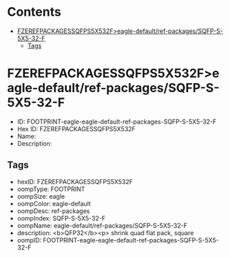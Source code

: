 



Contents
========

* [FZEREFPACKAGESSQFPS5X532F>eagle-default/ref-packages/SQFP-S-5X5-32-F](#fzerefpackagessqfps5x532feagle-defaultref-packagessqfp-s-5x5-32-f)
	* [Tags](#tags)

# FZEREFPACKAGESSQFPS5X532F>eagle-default/ref-packages/SQFP-S-5X5-32-F

- ID: FOOTPRINT-eagle-eagle-default-ref-packages-SQFP-S-5X5-32-F
- Hex ID: FZEREFPACKAGESSQFPS5X532F
- Name: 
- Description: 

## Tags

- hexID: FZEREFPACKAGESSQFPS5X532F
- oompType: FOOTPRINT
- oompSize: eagle
- oompColor: eagle-default
- oompDesc: ref-packages
- oompIndex: SQFP-S-5X5-32-F
- oompName: eagle-default/ref-packages/SQFP-S-5X5-32-F
- description: &lt;b&gt;QFP32&lt;/b&gt;&lt;p&gt;&#xD;
shrink quad flat pack, square
- oompID: FOOTPRINT-eagle-eagle-default-ref-packages-SQFP-S-5X5-32-F
